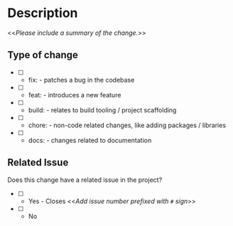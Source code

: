 # Description

<<_Please include a summary of the change._>>

## Type of change

- [ ] - fix: - patches a bug in the codebase
- [ ] - feat: - introduces a new feature
- [ ] - build: - relates to build tooling / project scaffolding
- [ ] - chore: - non-code related changes, like adding packages / libraries
- [ ] - docs: - changes related to documentation

## Related Issue

Does this change have a related issue in the project?

- [ ] - Yes - Closes <<_Add issue number prefixed with `#` sign_>>
- [ ] - No
